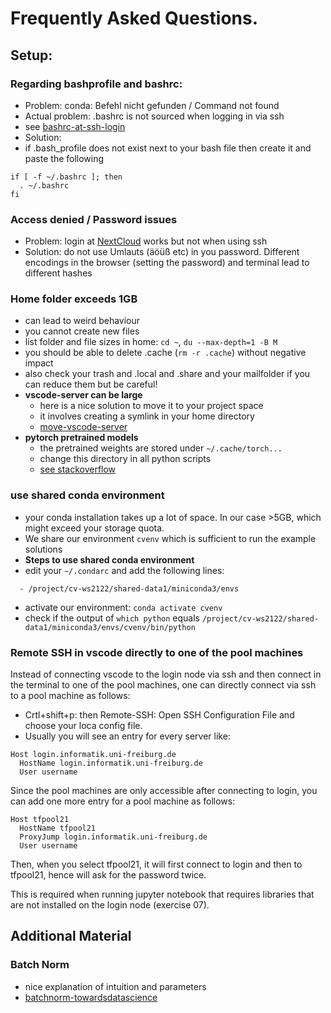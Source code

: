 # Frequently Asked Questions.


## Setup: 

### Regarding bashprofile and bashrc:
- Problem: conda: Befehl nicht gefunden / Command not found
- Actual problem: .bashrc is not sourced when logging in via ssh
- see [bashrc-at-ssh-login](https://stackoverflow.com/questions/820517/bashrc-at-ssh-login)
- Solution:
- if .bash_profile does not exist next to your bash file then create it and paste the following
```
if [ -f ~/.bashrc ]; then
  . ~/.bashrc
fi
```

### Access denied / Password issues
- Problem: login at [NextCloud](https://nc.informatik.uni-freiburg.de/index.php/apps/rainloop/) works but not when using ssh
- Solution: do not use Umlauts (äöüß etc) in you password. Different encodings in the browser (setting the password) and terminal lead to different hashes

### Home folder exceeds 1GB
- can lead to weird behaviour
- you cannot create new files
- list folder and file sizes in home: `cd ~`, `du --max-depth=1 -B M`
- you should be able to delete .cache (`rm -r .cache`) without negative impact
- also check your trash and .local and .share and your mailfolder if you can reduce them but be careful!
- **vscode-server can be large**
  - here is a nice solution to move it to your project space
  - it involves creating a symlink in your home directory
  - [move-vscode-server](https://stackoverflow.com/questions/62613523/how-to-change-vscode-server-directory)
- **pytorch pretrained models**
  - the pretrained weights are stored under `~/.cache/torch...`
  - change this directory in all python scripts
  - [see stackoverflow](https://stackoverflow.com/questions/52628270/is-there-any-way-i-can-download-the-pre-trained-models-available-in-pytorch-to-a)

### use shared conda environment
- your conda installation takes up a lot of space. In our case >5GB, which might exceed your storage quota.
- We share our environment `cvenv` which is sufficient to run the example solutions
- **Steps to use shared conda environment**
- edit your `~/.condarc` and add the following lines:
```envs_dirs:
  - /project/cv-ws2122/shared-data1/miniconda3/envs
```
- activate our environment: `conda activate cvenv`
- check if the output of  `which python` equals `/project/cv-ws2122/shared-data1/miniconda3/envs/cvenv/bin/python`

### Remote SSH in vscode directly to one of the pool machines
Instead of connecting vscode to the login node via ssh and then connect in the terminal to one of the pool machines, one can directly connect via ssh to a pool machine as follows:
- Crtl+shift+p: then Remote-SSH: Open SSH Configuration File and choose your loca config file.
- Usually you will see an entry for every server like:
```
Host login.informatik.uni-freiburg.de
  HostName login.informatik.uni-freiburg.de
  User username
```
Since the pool machines are only accessible after connecting to login, you can add one more entry for a pool machine as follows:
```
Host tfpool21
  HostName tfpool21
  ProxyJump login.informatik.uni-freiburg.de
  User username
```
Then, when you select tfpool21, it will first connect to login and then to tfpool21, hence will ask for the password twice.

This is required when running jupyter notebook that requires libraries that are not installed on the login node (exercise 07).

## Additional Material
### Batch Norm
- nice explanation of intuition and parameters
- [batchnorm-towardsdatascience](https://towardsdatascience.com/batch-norm-explained-visually-how-it-works-and-why-neural-networks-need-it-b18919692739)

